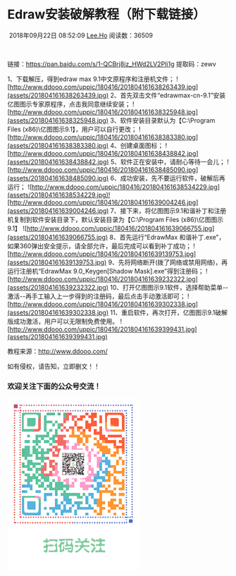 # Edraw安装破解教程（附下载链接）

​                                                   2018年09月22日 08:52:09           [Lee.Ho](https://me.csdn.net/qq_38388811)           阅读数：36509                   

​                   

链接：https://pan.baidu.com/s/1-QCBrj8iz_HWd2LV2PIi1g
 提取码：zewv

1、下载解压，得到edraw max 9.1中文原程序和注册机文件；
![http://www.ddooo.com/uppic/180416/201804161638263439.jpg](assets/201804161638263439.jpg)
 2、首先双击文件“edrawmax-cn-9.1”安装亿图图示专家原程序，点击我同意继续安装；
![http://www.ddooo.com/uppic/180416/201804161638325948.jpg](assets/201804161638325948.jpg)
 3、软件安装目录默认为【C:\Program Files (x86)\亿图图示9.1】，用户可以自行更改；
![http://www.ddooo.com/uppic/180416/201804161638383380.jpg](assets/201804161638383380.jpg)
 4、创建桌面图标；
![http://www.ddooo.com/uppic/180416/201804161638438842.jpg](assets/201804161638438842.jpg)
 5、软件正在安装中，请耐心等待一会儿；
![http://www.ddooo.com/uppic/180416/201804161638485090.jpg](assets/201804161638485090.jpg)
 6、成功安装，先不要运行软件，破解后再运行；
![http://www.ddooo.com/uppic/180416/201804161638534229.jpg](assets/201804161638534229.jpg)![http://www.ddooo.com/uppic/180416/201804161639004246.jpg](assets/201804161639004246.jpg)
 7、接下来，将亿图图示9.1和谐补丁和注册机复制到软件安装目录下，默认安装目录为【C:\Program Files (x86)\亿图图示 9.1】
![http://www.ddooo.com/uppic/180416/201804161639066755.jpg](assets/201804161639066755.jpg)
 8、首先运行“EdrawMax 和谐补丁.exe”，如果360弹出安全提示，请全部允许，最后完成可以看到补丁成功；
![http://www.ddooo.com/uppic/180416/201804161639139753.jpg](assets/201804161639139753.jpg)
 9、先将网络断开(拨了网络或禁用网络)，再运行注册机“EdrawMax 9.0_Keygen[Shadow Mask].exe”得到注册码；
![http://www.ddooo.com/uppic/180416/201804161639232322.jpg](assets/201804161639232322.jpg)
 10、打开亿图图示9.1软件，选择帮助菜单--激活--再手工输入上一步得到的注册码，最后点击手动激活即可；
![http://www.ddooo.com/uppic/180416/201804161639302338.jpg](assets/201804161639302338.jpg)
 11、重启软件，再次打开，亿图图示9.1破解版成功激活，用户可以无限制免费使用。
![http://www.ddooo.com/uppic/180416/201804161639399431.jpg](assets/201804161639399431.jpg)

 教程来源：<http://www.ddooo.com/>

如有侵权，请告知，立即删文！！

### 欢迎关注下面的公众号交流！

![img](assets/20180923081555482.png)